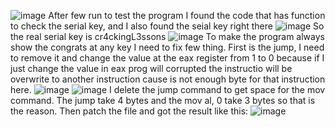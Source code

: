 ![image](https://github.com/user-attachments/assets/e6d8695d-e9f9-4686-b0f6-cde6ca6c3bc3)
After few run to test the program I found the code that has function to check the serial key, and I also found the seial key right there
![image](https://github.com/user-attachments/assets/36b26c55-358a-419e-bbb0-e6e4bcde2b4e)
So the real serial key is cr4ckingL3ssons
![image](https://github.com/user-attachments/assets/771ab50d-a8a1-49d7-b140-531a3d16446d)
To make the program always show the congrats at any key I need to fix few thing.
First is the jump, I need to remove it and change the value at the eax register from 1 to 0 because if I just change the value in eax prog will corrupted the instructio will be overwrite to another instruction cause is not enough byte for that instruction here.
![image](https://github.com/user-attachments/assets/67d97edf-4082-404a-9417-855608bf9a87)
![image](https://github.com/user-attachments/assets/583b5689-514a-49ca-b1de-eee63ba5a381)
I delete the jump command to get space for the mov command. The jump take 4 bytes and the mov al, 0 take 3 bytes so that is the reason.
Then patch the file and got the result like this:
![image](https://github.com/user-attachments/assets/83e545f7-aae3-43c6-a1b7-57e13f62e68f)

